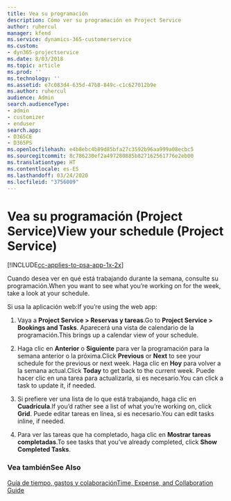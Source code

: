 ```yaml
---
title: Vea su programación
description: Cómo ver su programación en Project Service
author: ruhercul
manager: kfend
ms.service: dynamics-365-customerservice
ms.custom:
- dyn365-projectservice
ms.date: 8/03/2018
ms.topic: article
ms.prod: ''
ms.technology: ''
ms.assetid: e7c083d4-635d-47b8-849c-c1c627012b9e
ms.author: ruhercul
audience: Admin
search.audienceType:
- admin
- customizer
- enduser
search.app:
- D365CE
- D365PS
ms.openlocfilehash: e4b8ebc4b89d85bfa27c3592b96aa999a08ecbc5
ms.sourcegitcommit: 8c786230ef2a497280885b827162561776e2eb00
ms.translationtype: HT
ms.contentlocale: es-ES
ms.lasthandoff: 03/24/2020
ms.locfileid: "3756009"
---
```

# <a name="view-your-schedule-project-service"></a><span data-ttu-id="d02ca-103">Vea su programación (Project Service)</span><span class="sxs-lookup"><span data-stu-id="d02ca-103">View your schedule (Project Service)</span></span>

[!INCLUDE[cc-applies-to-psa-app-1x-2x](../includes/cc-applies-to-psa-app-1x-2x.md)]

<span data-ttu-id="d02ca-104">Cuando desea ver en qué está trabajando durante la semana, consulte su programación.</span><span class="sxs-lookup"><span data-stu-id="d02ca-104">When you want to see what you’re working on for the week, take a look at your schedule.</span></span>  
  
 <span data-ttu-id="d02ca-105">Si usa la aplicación web:</span><span class="sxs-lookup"><span data-stu-id="d02ca-105">If you’re using the web app:</span></span>  
  
1.  <span data-ttu-id="d02ca-106">Vaya a **Project Service > Reservas y tareas**.</span><span class="sxs-lookup"><span data-stu-id="d02ca-106">Go to **Project Service > Bookings and Tasks**.</span></span> <span data-ttu-id="d02ca-107">Aparecerá una vista de calendario de la programación.</span><span class="sxs-lookup"><span data-stu-id="d02ca-107">This brings up a calendar view of your schedule.</span></span>  
  
2.  <span data-ttu-id="d02ca-108">Haga clic en **Anterior** o **Siguiente** para ver la programación para la semana anterior o la próxima.</span><span class="sxs-lookup"><span data-stu-id="d02ca-108">Click **Previous** or **Next** to see your schedule for the previous or next week.</span></span> <span data-ttu-id="d02ca-109">Haga clic en **Hoy** para volver a la semana actual.</span><span class="sxs-lookup"><span data-stu-id="d02ca-109">Click **Today** to get back to the current week.</span></span> <span data-ttu-id="d02ca-110">Puede hacer clic en una tarea para actualizarla, si es necesario.</span><span class="sxs-lookup"><span data-stu-id="d02ca-110">You can click a task to update it, if needed.</span></span>  
  
3.  <span data-ttu-id="d02ca-111">Si prefiere ver una lista de lo que está trabajando, haga clic en **Cuadrícula**.</span><span class="sxs-lookup"><span data-stu-id="d02ca-111">If you’d rather see a list of what you’re working on, click **Grid**.</span></span> <span data-ttu-id="d02ca-112">Puede editar tareas en línea, si es necesario.</span><span class="sxs-lookup"><span data-stu-id="d02ca-112">You can edit tasks inline, if needed.</span></span>  
  
4.  <span data-ttu-id="d02ca-113">Para ver las tareas que ha completado, haga clic en **Mostrar tareas completadas**.</span><span class="sxs-lookup"><span data-stu-id="d02ca-113">To see tasks that you’ve already completed, click **Show Completed Tasks**.</span></span>  
  
### <a name="see-also"></a><span data-ttu-id="d02ca-114">Vea también</span><span class="sxs-lookup"><span data-stu-id="d02ca-114">See Also</span></span>  
 [<span data-ttu-id="d02ca-115">Guía de tiempo, gastos y colaboración</span><span class="sxs-lookup"><span data-stu-id="d02ca-115">Time, Expense, and Collaboration Guide</span></span>](../project-service/time-expense-collaboration-guide.md)
